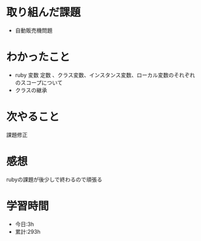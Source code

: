 # 取り組んだ課題
  - 自動販売機問題
# わかったこと

  - ruby 変数 定数 、クラス変数、インスタンス変数、ローカル変数のそれぞれのスコープについて
  - クラスの継承
# 次やること
 課題修正
# 感想
rubyの課題が後少しで終わるので頑張る
# 学習時間
- 今日:3h
- 累計:293h
